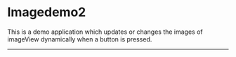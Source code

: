 # Imagedemo2
This is a demo application which updates or changes the images of imageView dynamically when a button is pressed.
*******************************************************************************************************************************************
